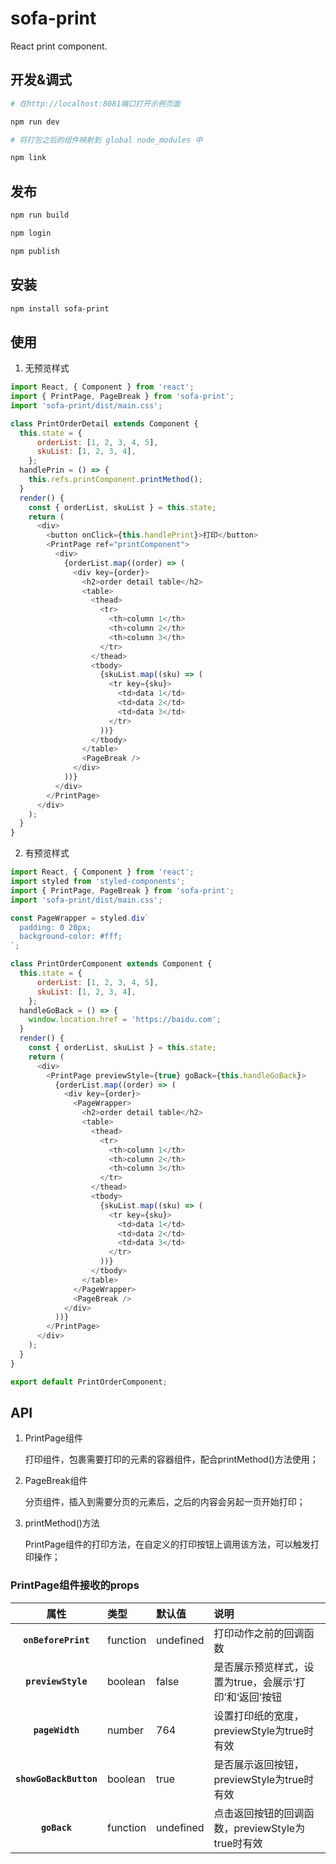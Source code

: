 # sofa-print
React print component.

## 开发&调式


```bash
# 在http://localhost:8081端口打开示例页面

npm run dev

# 将打包之后的组件映射到 global node_modules 中

npm link
```

## 发布

```bash
npm run build

npm login

npm publish
```

## 安装

```bash
npm install sofa-print
```

## 使用

1. 无预览样式

```js
import React, { Component } from 'react';
import { PrintPage, PageBreak } from 'sofa-print';
import 'sofa-print/dist/main.css';

class PrintOrderDetail extends Component {
  this.state = {
      orderList: [1, 2, 3, 4, 5],
      skuList: [1, 2, 3, 4],
    };
  handlePrin = () => {
    this.refs.printComponent.printMethod();
  }
  render() {
    const { orderList, skuList } = this.state;
    return (
      <div>
        <button onClick={this.handlePrint}>打印</button>
        <PrintPage ref="printComponent">
          <div>
            {orderList.map((order) => (
              <div key={order}>
                <h2>order detail table</h2>
                <table>
                  <thead>
                    <tr>
                      <th>column 1</th>
                      <th>column 2</th>
                      <th>column 3</th>
                    </tr>
                  </thead>
                  <tbody>
                    {skuList.map((sku) => (
                      <tr key={sku}>
                        <td>data 1</td>
                        <td>data 2</td>
                        <td>data 3</td>
                      </tr>
                    ))}
                  </tbody>
                </table>
                <PageBreak />
              </div>
            ))}
          </div>
        </PrintPage>
      </div>
    );
  }
}

```

2. 有预览样式


```js
import React, { Component } from 'react';
import styled from 'styled-components';
import { PrintPage, PageBreak } from 'sofa-print';
import 'sofa-print/dist/main.css';

const PageWrapper = styled.div`
  padding: 0 20px;
  background-color: #fff;
`;

class PrintOrderComponent extends Component {
  this.state = {
      orderList: [1, 2, 3, 4, 5],
      skuList: [1, 2, 3, 4],
    };
  handleGoBack = () => {
    window.location.href = 'https://baidu.com';
  }
  render() {
    const { orderList, skuList } = this.state;
    return (
      <div>
        <PrintPage previewStyle={true} goBack={this.handleGoBack}>
          {orderList.map((order) => (
            <div key={order}>
              <PageWrapper>
                <h2>order detail table</h2>
                <table>
                  <thead>
                    <tr>
                      <th>column 1</th>
                      <th>column 2</th>
                      <th>column 3</th>
                    </tr>
                  </thead>
                  <tbody>
                    {skuList.map((sku) => (
                      <tr key={sku}>
                        <td>data 1</td>
                        <td>data 2</td>
                        <td>data 3</td>
                      </tr>
                    ))}
                  </tbody>
                </table>
              </PageWrapper>
              <PageBreak />
            </div>
          ))}
        </PrintPage>
      </div>
    );
  }
}

export default PrintOrderComponent;

```

## API

1. PrintPage组件

    打印组件，包裹需要打印的元素的容器组件，配合printMethod()方法使用；

2. PageBreak组件

    分页组件，插入到需要分页的元素后，之后的内容会另起一页开始打印；

3. printMethod()方法

    PrintPage组件的打印方法，在自定义的打印按钮上调用该方法，可以触发打印操作；
    
### PrintPage组件接收的props

|属性|类型|默认值|说明
|:--:|:-----|:-----|:-----|
|**`onBeforePrint`**|function|undefined|打印动作之前的回调函数
|**`previewStyle`**|boolean|false|是否展示预览样式，设置为true，会展示‘打印’和‘返回’按钮
|**`pageWidth`**|number|764|设置打印纸的宽度，previewStyle为true时有效
|**`showGoBackButton`**|boolean|true|是否展示返回按钮，previewStyle为true时有效
|**`goBack`**|function|undefined|点击返回按钮的回调函数，previewStyle为true时有效
